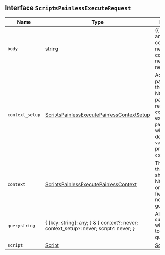 ## Interface `ScriptsPainlessExecuteRequest`

| Name | Type | Description |
| - | - | - |
| `body` | string | ({ [key: string]: any; } & { context?: never; context_setup?: never; script?: never; }) | All values in `body` will be added to the request body. |
| `context_setup` | [ScriptsPainlessExecutePainlessContextSetup](./ScriptsPainlessExecutePainlessContextSetup.md) | Additional parameters for the `context`. NOTE: This parameter is required for all contexts except `painless_test`, which is the default if no value is provided for `context`. |
| `context` | [ScriptsPainlessExecutePainlessContext](./ScriptsPainlessExecutePainlessContext.md) | The context that the script should run in. NOTE: Result ordering in the field contexts is not guaranteed. |
| `querystring` | { [key: string]: any; } & { context?: never; context_setup?: never; script?: never; } | All values in `querystring` will be added to the request querystring. |
| `script` | [Script](./Script.md) | [ScriptSource](./ScriptSource.md) | The Painless script to run. |
